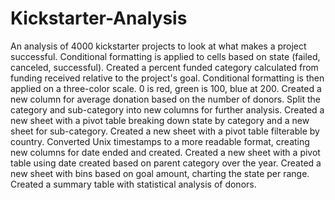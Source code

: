 # Kickstarter-Analysis
An analysis of 4000 kickstarter projects to look at what makes a project successful. 
Conditional formatting is applied to cells based on state (failed, canceled, successful). 
Created a percent funded category calculated from funding received relative to the project's goal. Conditional formatting is then applied on a three-color scale. 0 is red, green is 100, blue at 200. 
Created a new column for average donation based on the number of donors. 
Split the category and sub-category into new columns for further analysis. 
Created a new sheet with a pivot table breaking down state by category and a new sheet for sub-category. 
Created a new sheet with a pivot table filterable by country.
Converted Unix timestamps to a more readable format, creating new columns for date ended and created. 
Created a new sheet with a pivot table using date created based on parent category over the year. 
Created a new sheet with bins based on goal amount, charting the state per range. 
Created a summary table with statistical analysis of donors. 
